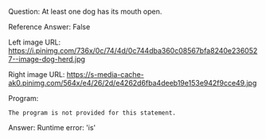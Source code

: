 Question: At least one dog has its mouth open.

Reference Answer: False

Left image URL: https://i.pinimg.com/736x/0c/74/4d/0c744dba360c08567bfa8240e2360527--image-dog-herd.jpg

Right image URL: https://s-media-cache-ak0.pinimg.com/564x/e4/26/2d/e4262d6fba4deeb19e153e942f9cce49.jpg

Program:

```
The program is not provided for this statement.
```
Answer: Runtime error: 'is'

